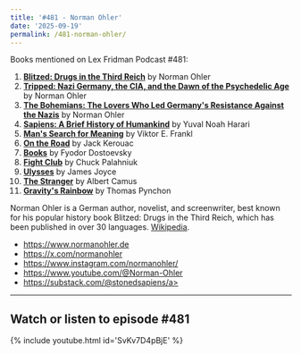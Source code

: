 ```yaml
---
title: '#481 - Norman Ohler'
date: '2025-09-19'
permalink: /481-norman-ohler/
---
```


Books mentioned on Lex Fridman Podcast #481:

1. <b><a href="https://amzn.to/486ztuO" target="_blank" rel="sponsored noopener noreferrer">Blitzed: Drugs in the Third Reich</a></b> by Norman Ohler
2. <b><a href="https://amzn.to/42LsgfY" target="_blank" rel="sponsored noopener noreferrer">Tripped: Nazi Germany, the CIA, and the Dawn of the Psychedelic Age</a></b> by Norman Ohler
3. <b><a href="https://amzn.to/4mYlV8t" target="_blank" rel="sponsored noopener noreferrer">The Bohemians: The Lovers Who Led Germany's Resistance Against the Nazis</a></b> by Norman Ohler
4. <b><a href="https://amzn.to/4nMmwdS" target="_blank" rel="sponsored noopener noreferrer">Sapiens: A Brief History of Humankind</a></b> by Yuval Noah Harari
5. <b><a href="https://amzn.to/4nk3KuE" target="_blank" rel="sponsored noopener noreferrer">Man's Search for Meaning</a></b> by Viktor E. Frankl
6. <b><a href="https://amzn.to/4nYDWUZ" target="_blank" rel="sponsored noopener noreferrer">On the Road</a></b> by Jack Kerouac
7. <b><a href="https://amzn.to/42Uuqdb" target="_blank" rel="sponsored noopener noreferrer">Books</a></b> by Fyodor Dostoevsky
8. <b><a href="https://amzn.to/4gIwISp" target="_blank" rel="sponsored noopener noreferrer">Fight Club</a></b> by Chuck Palahniuk
9. <b><a href="https://amzn.to/4mDN682" target="_blank" rel="sponsored noopener noreferrer">Ulysses</a></b> by James Joyce
10. <b><a href="https://amzn.to/4mEMCP9" target="_blank" rel="sponsored noopener noreferrer">The Stranger</a></b> by Albert Camus
11. <b><a href="https://amzn.to/4nUbGTp" target="_blank" rel="sponsored noopener noreferrer">Gravity's Rainbow</a></b> by Thomas Pynchon

<!--more-->

Norman Ohler is a German author, novelist, and screenwriter, best known for his popular history book Blitzed: Drugs in the Third Reich, which has been published in over 30 languages. <a href="https://en.wikipedia.org/wiki/Norman_Ohler" target="_blank">Wikipedia</a>.

- <a href="https://www.normanohler.de" target="_blank">https://www.normanohler.de</a>
- <a href="https://x.com/normanohler" target="_blank">https://x.com/normanohler</a>
- <a href="https://www.instagram.com/normanohler/" target="_blank">https://www.instagram.com/normanohler/</a>
- <a href="https://www.youtube.com/@Norman-Ohler" target="_blank">https://www.youtube.com/@Norman-Ohler</a>
- <a href="https://substack.com/@stonedsapiens" target="_blank">https://substack.com/@stonedsapiens/a>

- - - - - -

## Watch or listen to episode #481

{% include youtube.html id='SvKv7D4pBjE' %}